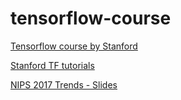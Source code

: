 # tensorflow-course
[Tensorflow course by Stanford](https://web.stanford.edu/class/cs20si/syllabus.html)

[Stanford TF tutorials](https://github.com/chiphuyen/stanford-tensorflow-tutorials)

[NIPS 2017 Trends - Slides](https://docs.google.com/presentation/d/e/2PACX-1vQMZsWfjjLLz_wi8iaMxHKawuTkdqeA3Gw00wy5dBHLhAkuLEvhB7k-4LcO5RQEVFzZXfS6ByABaRr4/pub?slide=id.g2b178fe261_0_785)
